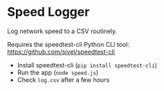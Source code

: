 Speed Logger
============

Log network speed to a CSV routinely.

Requires the speedtest-cli Python CLI tool: https://github.com/sivel/speedtest-cli

- Install speedtest-cli (`pip install speedtest-cli`)
- Run the app (`node speed.js`)
- Check `log.csv` after a few hours
